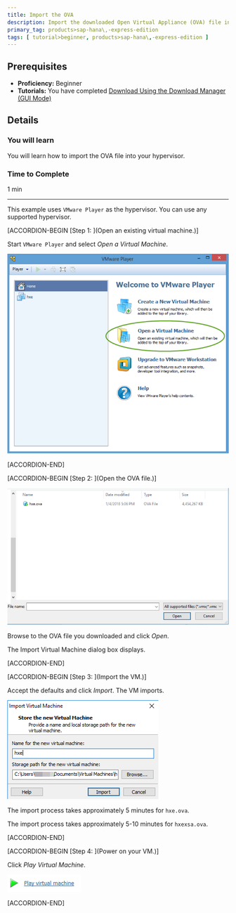 ```yaml
---
title: Import the OVA
description: Import the downloaded Open Virtual Appliance (OVA) file into your hypervisor to begin using SAP HANA 2.0, express edition.
primary_tag: products>sap-hana\,-express-edition
tags: [ tutorial>beginner, products>sap-hana\,-express-edition ]
---
```


<!-- loiofd337714a73f45cea49e20d6594d1109 -->

## Prerequisites
 - **Proficiency:** Beginner
 - **Tutorials:** You have completed [Download Using the Download Manager (GUI Mode)](http://www.sap.com/developer/tutorials/hxe-ua-download-vm.html) 

## Details
### You will learn
You will learn how to import the OVA file into your hypervisor.

### Time to Complete
1 min

---

This example uses `VMware Player` as the hypervisor. You can use any supported hypervisor.

[ACCORDION-BEGIN [Step 1: ](Open an existing virtual machine.)]

Start `VMware Player` and select *Open a Virtual Machine*.

![loioa59a25e53d244888a8da2c6686702b51_HiRes](loioa59a25e53d244888a8da2c6686702b51_HiRes.png)

[ACCORDION-END]

[ACCORDION-BEGIN [Step 2: ](Open the OVA file.)]

![loioc81418ab91bb4ef5b180dbdd53e258de_LowRes](loioc81418ab91bb4ef5b180dbdd53e258de_LowRes.png)

Browse to the OVA file you downloaded and click *Open*.

The Import Virtual Machine dialog box displays.

[ACCORDION-END]

[ACCORDION-BEGIN [Step 3: ](Import the VM.)]

Accept the defaults and click *Import*. The VM imports.

![loio195648db961b4bf1b08c36eaa1283f00_LowRes](loio195648db961b4bf1b08c36eaa1283f00_LowRes.png)

The import process takes approximately 5 minutes for `hxe.ova`.

The import process takes approximately 5-10 minutes for `hxexsa.ova`.

[ACCORDION-END]

[ACCORDION-BEGIN [Step 4: ](Power on your VM.)]

Click *Play Virtual Machine*.

![loioa9fb688cae03411187f0d0a7cb8323c8_LowRes](loioa9fb688cae03411187f0d0a7cb8323c8_LowRes.png)

[ACCORDION-END]


